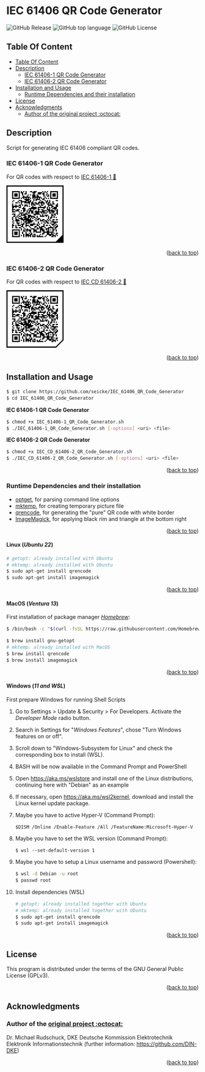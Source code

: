 <!-- Back to top link -->
<a name="readme-top"></a>

# IEC 61406 QR Code Generator

![GitHub Release](https://img.shields.io/github/v/release/seicke-harting/IEC_61406_QR_Code_Generator?style=flat-square)
![GitHub top language](https://img.shields.io/github/languages/top/seicke-harting/IEC_61406_QR_Code_Generator?style=flat-square)
![GitHub License](https://img.shields.io/github/license/seicke-harting/IEC_61406_QR_Code_Generator?style=flat-square)

## Table Of Content

- [Table Of Content](#table-of-content)
- [Description](#description)
	- [IEC 61406-1 QR Code Generator](#iec-61406-1-qr-code-generator)
	- [IEC 61406-2 QR Code Generator](#iec-61406-2-qr-code-generator)
- [Installation and Usage](#installation-and-usage)
	- [Runtime Dependencies and their installation](#runtime-dependencies-and-their-installation)
- [License](#license)
- [Acknowledgments](#acknowledgments)
	- [Author of the original project :octocat:](#author-of-the-original-project-octocat)

## Description

Script for generating IEC 61406 compliant QR codes.

### IEC 61406-1 QR Code Generator

For QR codes with respect to [IEC 61406-1 :link:](https://webstore.iec.ch/publication/67673)

<img src="examples/QR_Code_61406_1.png" width="150">

<p align="right">(<a href="#readme-top">back to top</a>)</p>

### IEC 61406-2 QR Code Generator

For QR codes with respect to [IEC CD 61406-2 :link:](https://www.iec.ch/dyn/www/f?p=103:38:434099697781774::::FSP_ORG_ID,FSP_APEX_PAGE,FSP_PROJECT_ID:1452,23,112292)

<img src="examples/QR_Code_61406_2.png" width="150">

<p align="right">(<a href="#readme-top">back to top</a>)</p>

## Installation and Usage
```sh
$ git clone https://github.com/seicke/IEC_61406_QR_Code_Generator
$ cd IEC_61406_QR_Code_Generator
```

**IEC 61406-1 QR Code Generator**
```sh
$ chmod +x IEC_61406-1_QR_Code_Generator.sh
$ ./IEC_61406-1_QR_Code_Generator.sh [-options] <uri> <file>
```

**IEC 61406-2 QR Code Generator**
```sh
$ chmod +x IEC_CD_61406-2_QR_Code_Generator.sh
$ ./IEC_CD_61406-2_QR_Code_Generator.sh [-options] <uri> <file>
```

<p align="right">(<a href="#readme-top">back to top</a>)</p>

### Runtime Dependencies and their installation

- [optget](https://www.gnu.org/software/libc/manual/html_node/Getopt.html), for parsing command line options
- [mktemp](https://www.gnu.org/software/autogen/mktemp.html), for creating temporary picture file
- [qrencode](https://fukuchi.org/works/qrencode), for generating the "pure" QR code with white border
- [ImageMagick](https://imagemagick.org), for applying black rim and triangle at the bottom right

<p align="right">(<a href="#readme-top">back to top</a>)</p>

#### Linux (*Ubuntu 22*)

```sh
# getopt: already installed with Ubuntu
# mktemp: already installed with Ubuntu
$ sudo apt-get install qrencode
$ sudo apt-get install imagemagick
```

<p align="right">(<a href="#readme-top">back to top</a>)</p>

#### MacOS (*Ventura 13*)

First installation of package manager *[Homebrew](https://brew.sh/index_de)*:
```sh
$ /bin/bash -c "$(curl -fsSL https://raw.githubusercontent.com/Homebrew/install/HEAD/install.sh)"
````

```sh
$ brew install gnu-getopt
# mktemp: already installed with MacOS
$ brew install qrencode
$ brew install imagemagick
```

<p align="right">(<a href="#readme-top">back to top</a>)</p>

#### Windows (*11 and WSL*)

First prepare Windows for running Shell Scripts

1. Go to Settings > Update & Security > For Developers. Activate the *Developer Mode* radio button.
2. Search in Settings for "*Windows Features*", chose "Turn Windows features on or off".
3. Scroll down to "Windows-Subsystem for Linux" and check the corresponding box to install (WSL).
4. BASH will be now available in the Command Prompt and PowerShell
5. Open https://aka.ms/wslstore and install one of the Linux distributions, continuing here with "Debian" as an example
6. If necessary, open https://aka.ms/wsl2kernel, download and install the Linux kernel update package.
7. Maybe you have to active Hyper-V (Command Prompt):

    ```Command Prompt
    $DISM /Online /Enable-Feature /All /FeatureName:Microsoft-Hyper-V
    ```

8. Maybe you have to set the WSL version (Command Prompt):

    ```Command prompt
    $ wsl --set-default-version 1
    ```

9. Maybe you have to setup a Linux username and password (Powershell):

    ```sh
    $ wsl -d Debian -u root
    $ passwd root
    ````

10. Install dependencies (WSL)

    ```sh
    # getopt: already installed together with Ubuntu
    # mktemp: already installed together with Ubuntu
    $ sudo apt-get install qrencode
    $ sudo apt-get install imagemagick
    ```

<p align="right">(<a href="#readme-top">back to top</a>)</p>

## License

This program is distributed under the terms of the GNU General Public License (GPLv3).

<p align="right">(<a href="#readme-top">back to top</a>)</p>

## Acknowledgments

### Author of the [original project :octocat:](https://github.com/DIN-DKE/IEC_61406__QR_Code_Generator)
Dr. Michael Rudschuck, DKE  Deutsche Kommission Elektrotechnik Elektronik Informationstechnik
(further information: https://github.com/DIN-DKE)

<p align="right">(<a href="#readme-top">back to top</a>)</p>